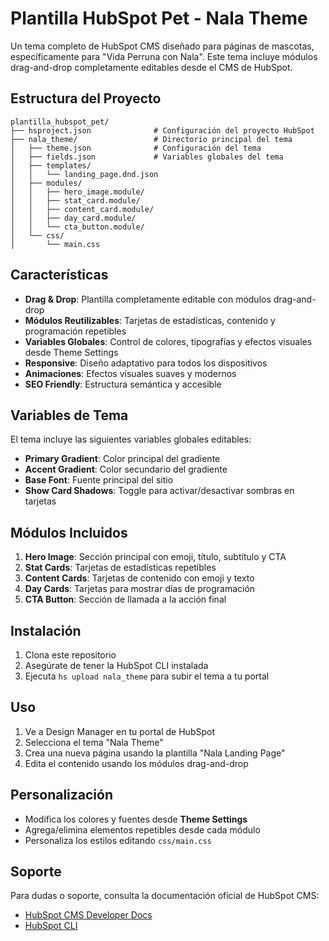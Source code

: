 # Plantilla HubSpot Pet - Nala Theme

Un tema completo de HubSpot CMS diseñado para páginas de mascotas, específicamente para "Vida Perruna con Nala". Este tema incluye módulos drag-and-drop completamente editables desde el CMS de HubSpot.

## Estructura del Proyecto

```
plantilla_hubspot_pet/
├── hsproject.json              # Configuración del proyecto HubSpot
├── nala_theme/                 # Directorio principal del tema
│   ├── theme.json              # Configuración del tema
│   ├── fields.json             # Variables globales del tema
│   ├── templates/
│   │   └── landing_page.dnd.json
│   ├── modules/
│   │   ├── hero_image.module/
│   │   ├── stat_card.module/
│   │   ├── content_card.module/
│   │   ├── day_card.module/
│   │   └── cta_button.module/
│   └── css/
│       └── main.css
```

## Características

- **Drag & Drop**: Plantilla completamente editable con módulos drag-and-drop
- **Módulos Reutilizables**: Tarjetas de estadísticas, contenido y programación repetibles
- **Variables Globales**: Control de colores, tipografías y efectos visuales desde Theme Settings
- **Responsive**: Diseño adaptativo para todos los dispositivos
- **Animaciones**: Efectos visuales suaves y modernos
- **SEO Friendly**: Estructura semántica y accesible

## Variables de Tema

El tema incluye las siguientes variables globales editables:

- **Primary Gradient**: Color principal del gradiente
- **Accent Gradient**: Color secundario del gradiente  
- **Base Font**: Fuente principal del sitio
- **Show Card Shadows**: Toggle para activar/desactivar sombras en tarjetas

## Módulos Incluidos

1. **Hero Image**: Sección principal con emoji, título, subtítulo y CTA
2. **Stat Cards**: Tarjetas de estadísticas repetibles
3. **Content Cards**: Tarjetas de contenido con emoji y texto
4. **Day Cards**: Tarjetas para mostrar días de programación
5. **CTA Button**: Sección de llamada a la acción final

## Instalación

1. Clona este repositorio
2. Asegúrate de tener la HubSpot CLI instalada
3. Ejecuta `hs upload nala_theme` para subir el tema a tu portal

## Uso

1. Ve a Design Manager en tu portal de HubSpot
2. Selecciona el tema "Nala Theme"
3. Crea una nueva página usando la plantilla "Nala Landing Page"
4. Edita el contenido usando los módulos drag-and-drop

## Personalización

- Modifica los colores y fuentes desde **Theme Settings**
- Agrega/elimina elementos repetibles desde cada módulo
- Personaliza los estilos editando `css/main.css`

## Soporte

Para dudas o soporte, consulta la documentación oficial de HubSpot CMS:
- [HubSpot CMS Developer Docs](https://developers.hubspot.com/docs/cms)
- [HubSpot CLI](https://developers.hubspot.com/docs/cms/developer-reference/local-development-cms-cli)
